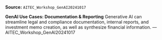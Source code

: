 **Source:** `AITEC_Workshop_GenAI20241017`

**GenAI Use Cases: Documentation & Reporting**
Generative AI can streamline legal and compliance documentation, internal reports, and investment memo creation, as well as synthesize financial information. — AITEC_Workshop_GenAI20241017

